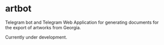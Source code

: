 # artbot
Telegram bot and Telegram Web Application for generating documents for the export of artworks from Georgia.

Currently under development.
